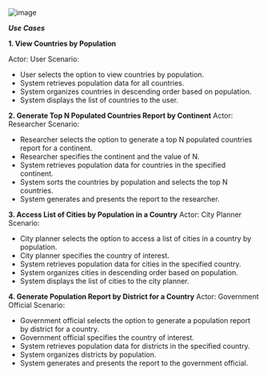 <img alt="image" src="https://github.com/SazamAmmy/Software-Engineering-Sprints--OrionEngine-Ensemble/assets/159127703/8e9c8a60-4004-4478-bb19-23b0abf24195">



***Use Cases***


**1. View Countries by Population**

Actor: User
Scenario:
* User selects the option to view countries by population.
* System retrieves population data for all countries.
* System organizes countries in descending order based on population.
* System displays the list of countries to the user.

**2. Generate Top N Populated Countries Report by Continent**
Actor: Researcher
Scenario:
* Researcher selects the option to generate a top N populated countries report for a continent.
* Researcher specifies the continent and the value of N.
* System retrieves population data for countries in the specified continent.
* System sorts the countries by population and selects the top N countries.
* System generates and presents the report to the researcher.

**3. Access List of Cities by Population in a Country**
Actor: City Planner
Scenario:
* City planner selects the option to access a list of cities in a country by population.
* City planner specifies the country of interest.
* System retrieves population data for cities in the specified country.
* System organizes cities in descending order based on population.
* System displays the list of cities to the city planner.

**4. Generate Population Report by District for a Country**
Actor: Government Official
Scenario:
* Government official selects the option to generate a population report by district for a country.
* Government official specifies the country of interest.
* System retrieves population data for districts in the specified country.
* System organizes districts by population.
* System generates and presents the report to the government official.
